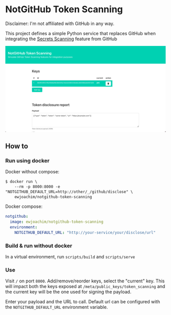 # NotGitHub Token Scanning

Disclaimer: I'm not affiliated with GitHub in any way.

This project defines a simple Python service that replaces GitHub when integrating
the [Secrets Scanning](https://docs.github.com/en/developers/overview/secret-scanning)
feature from GitHub

![NotGitHub Token Scanning screenshot](screenshot.png)

## How to

### Run using docker
Docker without compose:
```console
$ docker run \
    --rm -p 8000:8000 -e "NOTGITHUB_DEFAULT_URL=http://other/_/github/disclose" \
    ewjoachim/notgithub-token-scanning
```

Docker compose:
```yml
notgithub:
  image: ewjoachim/notgithub-token-scanning
  environment:
    NOTGITHUB_DEFAULT_URL: "http://your-service/your/disclose/url"
```

### Build & run without docker

In a virtual environment, run `scripts/build` and `scripts/serve`

### Use

Visit `/` on port `8000`. Add/remove/reorder keys, select the "current" key.
This will impact both the keys exposed at `/meta/public_keys/token_scanning` and
the current key will be the one used for signing the payload.

Enter your payload and the URL to call. Default url can be configured with the
`NOTGITHUB_DEFAULT_URL` environment variable.

